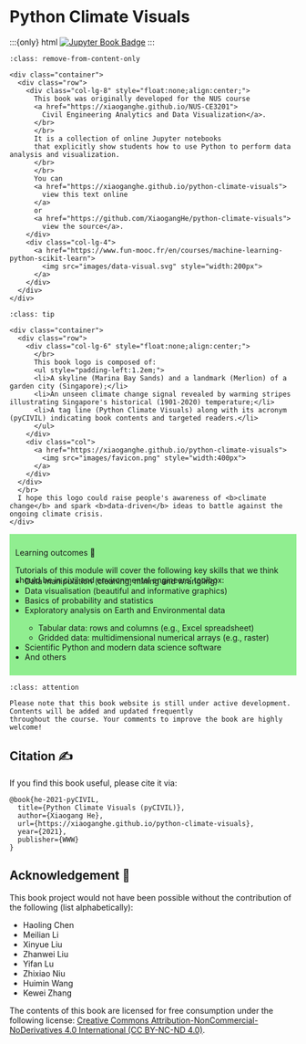 # Python Climate Visuals

:::{only} html
[![Jupyter Book Badge](https://jupyterbook.org/badge.svg)](https://jupyterbook.org)
:::

```{admonition} Welcome! 👏
:class: remove-from-content-only

<div class="container">
  <div class="row">
    <div class="col-lg-8" style="float:none;align:center;">
      This book was originally developed for the NUS course
      <a href="https://xiaoganghe.github.io/NUS-CE3201">
        Civil Engineering Analytics and Data Visualization</a>.
      </br>
      </br>
      It is a collection of online Jupyter notebooks 
      that explicitly show students how to use Python to perform data analysis and visualization. 
      </br>
      </br>
      You can
      <a href="https://xiaoganghe.github.io/python-climate-visuals">
        view this text online
      </a>
      or 
      <a href="https://github.com/XiaogangHe/python-climate-visuals">
        view the source</a>.
    </div>
    <div class="col-lg-4">
      <a href="https://www.fun-mooc.fr/en/courses/machine-learning-python-scikit-learn">
        <img src="images/data-visual.svg" style="width:200px">
      </a>
    </div>
  </div>
</div>

```

```{admonition} About the logo ✨ 
:class: tip

<div class="container">
  <div class="row">
    <div class="col-lg-6" style="float:none;align:center;">
      </br>
      This book logo is composed of:
      <ul style="padding-left:1.2em;">
      <li>A skyline (Marina Bay Sands) and a landmark (Merlion) of a garden city (Singapore);</li>
      <li>An unseen climate change signal revealed by warming stripes illustrating Singapore's historical (1901-2020) temperature;</li>
      <li>A tag line (Python Climate Visuals) along with its acronym (pyCIVIL) indicating book contents and targeted readers.</li>
      </ul>
    </div>
    <div class="col">
      <a href="https://xiaoganghe.github.io/python-climate-visuals">
        <img src="images/favicon.png" style="width:400px">
      </a>
    </div>
  </div>
  </br>
  I hope this logo could raise people's awareness of <b>climate change</b> and spark <b>data-driven</b> ideas to battle against the ongoing climate crisis. 
</div>

```

<div class="admonition important" name="html-admonition" style="background: lightgreen; padding: 10px">
<p class="title">Learning outcomes 🧰</p>
Tutorials of this module will cover the following key skills that we think should be in civil and environmental engineers’ toolbox:
<ul style="padding-left:1.2em; margin-top: -15px">
<li>Data manipulation (cleaning, mining and wrangling)</li>
<li>Data visualisation (beautiful and informative graphics)</li>
<li>Basics of probability and statistics</li>
<li>Exploratory analysis on Earth and Environmental data</li>
  <ul>
  <li>Tabular data: rows and columns (e.g., Excel spreadsheet)</li>
  <li>Gridded data: multidimensional numerical arrays (e.g., raster)</li>
  </ul>
<li>Scientific Python and modern data science software</li>
<li>And others</li>
</ul>
</div>

```{admonition} Work in progress 🚧 
:class: attention

Please note that this book website is still under active development. Contents will be added and updated frequently
throughout the course. Your comments to improve the book are highly welcome! 
```

## Citation ✍️

If you find this book useful, please cite it via:
```
@book{he-2021-pyCIVIL,
  title={Python Climate Visuals (pyCIVIL)},
  author={Xiaogang He},
  url={https://xiaoganghe.github.io/python-climate-visuals},
  year={2021},
  publisher={WWW}
}
```

## Acknowledgement 🙏

This book project would not have been possible without the contribution of the following (list alphabetically):
- Haoling Chen
- Meilian Li
- Xinyue Liu
- Zhanwei Liu
- Yifan Lu
- Zhixiao Niu
- Huimin Wang
- Kewei Zhang

The contents of this book are licensed for free consumption under the following license:
[Creative Commons Attribution-NonCommercial-NoDerivatives 4.0 International (CC BY-NC-ND 4.0)](https://creativecommons.org/licenses/by-nc-nd/4.0/).

[pyCIVIL]: https://xiaoganghe.github.io/NUS-CE3201/
[ghpages]: https://xiaoganghe.github.io/python-climate-visuals
[source]: https://github.com/XiaogangHe/python-climate-visuals
